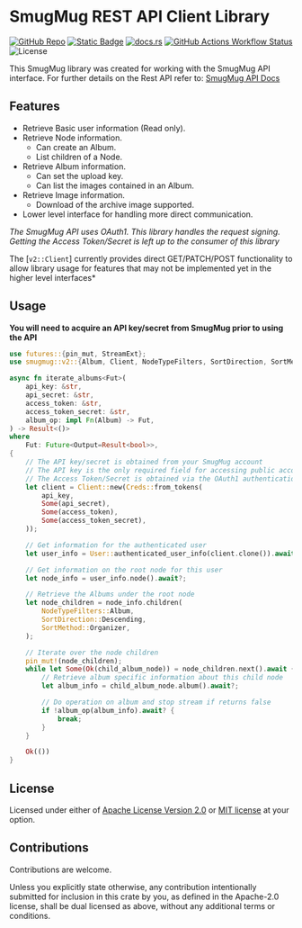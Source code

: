 # SmugMug REST API Client Library

[![GitHub Repo](https://img.shields.io/badge/github-cch71%2Fsmugmug-green?logo=github)](https://github.com/cch71/smugmug_rs.git)
[![Static Badge](https://img.shields.io/badge/crate.io-smugmug-blue?logo=rust)](https://crates.io/crates/smugmug)
[![docs.rs](https://img.shields.io/docsrs/smugmug?logo=docsdotrs)](https://docs.rs/smugmug/latest/smugmug)
[![GitHub Actions Workflow Status](https://img.shields.io/github/actions/workflow/status/cch71/smugmug_rs/.github/workflows/build.yml?branch=main&logo=github)](https://github.com/cch71/smugmug_rs/actions/workflows/build.yml)
![License](https://img.shields.io/crates/l/smugmug)

This SmugMug library was created for working with the SmugMug API interface.
For further details on the Rest API refer to: [SmugMug API Docs](https://api.smugmug.com/api/v2/doc/index.html)

## Features

- Retrieve Basic user information (Read only).
- Retrieve Node information.
  - Can create an Album.
  - List children of a Node.
- Retrieve Album information.
  - Can set the upload key.
  - Can list the images contained in an Album.
- Retrieve Image information.
  - Download of the archive image supported.
- Lower level interface for handling more direct communication.

_The SmugMug API uses OAuth1. This library handles the request signing.
Getting the Access Token/Secret is left up to the consumer of this library_

The [`v2::Client`] currently provides direct GET/PATCH/POST functionality to allow library usage
for features that may not be implemented yet in the higher level interfaces\*

## Usage

**You will need to acquire an API key/secret from SmugMug prior to using the API**

```rust
use futures::{pin_mut, StreamExt};
use smugmug::v2::{Album, Client, NodeTypeFilters, SortDirection, SortMethod, User};

async fn iterate_albums<Fut>(
    api_key: &str,
    api_secret: &str,
    access_token: &str,
    access_token_secret: &str,
    album_op: impl Fn(Album) -> Fut,
) -> Result<()>
where
    Fut: Future<Output=Result<bool>>,
{
    // The API key/secret is obtained from your SmugMug account
    // The API key is the only required field for accessing public accounts
    // The Access Token/Secret is obtained via the OAuth1 authentication process
    let client = Client::new(Creds::from_tokens(
        api_key,
        Some(api_secret),
        Some(access_token),
        Some(access_token_secret),
    ));

    // Get information for the authenticated user
    let user_info = User::authenticated_user_info(client.clone()).await?;

    // Get information on the root node for this user
    let node_info = user_info.node().await?;

    // Retrieve the Albums under the root node
    let node_children = node_info.children(
        NodeTypeFilters::Album,
        SortDirection::Descending,
        SortMethod::Organizer,
    );

    // Iterate over the node children
    pin_mut!(node_children);
    while let Some(Ok(child_album_node)) = node_children.next().await {
        // Retrieve album specific information about this child node
        let album_info = child_album_node.album().await?;

        // Do operation on album and stop stream if returns false
        if !album_op(album_info).await? {
            break;
        }
    }

    Ok(())
}
```

## License

Licensed under either of <a href="LICENSE-APACHE">Apache License Version
2.0</a> or <a href="LICENSE-MIT">MIT license</a> at your option.

## Contributions

Contributions are welcome.

Unless you explicitly state otherwise, any contribution intentionally submitted
for inclusion in this crate by you, as defined in the Apache-2.0 license, shall
be dual licensed as above, without any additional terms or conditions.
